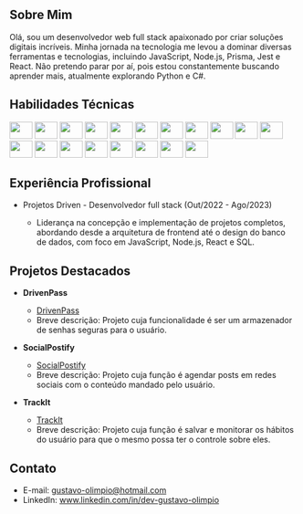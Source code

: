 
## Sobre Mim

Olá, sou um desenvolvedor web full stack apaixonado por criar soluções digitais incríveis. Minha jornada na tecnologia me levou a dominar diversas ferramentas e tecnologias, incluindo JavaScript, Node.js, Prisma, Jest e React. Não pretendo parar por aí, pois estou constantemente buscando aprender mais, atualmente explorando Python e C#.

## Habilidades Técnicas
<p>
<img src="https://img.shields.io/badge/--F7DF1E?logo=javascript&logoColor=white" width="40" height="30">
<img src="https://img.shields.io/badge/--61DAFB?logo=react&logoColor=white" width="40" height="30">
<img src="https://img.shields.io/badge/--339933?logo=nodedotjs&logoColor=white" width="40" height="30">
<img src="https://img.shields.io/badge/--4169E1?logo=postgresql&logoColor=white" width="40" height="30">
<img src="https://img.shields.io/badge/--2D3748?logo=prisma&logoColor=white" width="40" height="30">
<img src="https://img.shields.io/badge/--47A248?logo=mongodb&logoColor=white" width="40" height="30">
<img src="https://img.shields.io/badge/--3776AB?logo=python&logoColor=white" width="40" height="30">
<img src="https://img.shields.io/badge/--239120?logo=csharp&logoColor=white" width="40" height="30">
<img src="https://img.shields.io/badge/--E34F26?logo=html5&logoColor=white" width="40" height="30">
<img src="https://img.shields.io/badge/--1572B6?logo=css3&logoColor=white" width="40" height="30">
<img src="https://img.shields.io/badge/--E0234E?logo=nestjs&logoColor=white" width="40" height="30">
<img src="https://img.shields.io/badge/--C21325?logo=jest&logoColor=white" width="40" height="30">
<img src="https://img.shields.io/badge/--C21325?logo=jest&logoColor=white" width="40" height="30">
<img src="https://img.shields.io/badge/--C21325?logo=jest&logoColor=white" width="40" height="30">
<img src="https://img.shields.io/badge/--C21325?logo=jest&logoColor=white" width="40" height="30">
<img src="https://img.shields.io/badge/--C21325?logo=jest&logoColor=white" width="40" height="30">
<img src="https://img.shields.io/badge/--C21325?logo=jest&logoColor=white" width="40" height="30">
<img src="https://img.shields.io/badge/--C21325?logo=jest&logoColor=white" width="40" height="30">
<img src="https://img.shields.io/badge/--C21325?logo=jest&logoColor=white" width="40" height="30">
</p>



## Experiência Profissional

- Projetos Driven - Desenvolvedor full stack (Out/2022 - Ago/2023)

  - Liderança na concepção e implementação de projetos completos, abordando desde a arquitetura de frontend até o design do banco de dados, com foco em JavaScript, Node.js, React e SQL.

## Projetos Destacados

- **DrivenPass**
  - [DrivenPass](https://github.com/Gustavo-Olimpio/projeto11-trackit)
  - Breve descrição: Projeto cuja funcionalidade é ser um armazenador de senhas seguras para o usuário.

- **SocialPostify**
  - [SocialPostify](https://github.com/Gustavo-Olimpio/projeto22-social-postify)
  - Breve descrição: Projeto cuja função é agendar posts em redes sociais com o conteúdo mandado pelo usuário.

- **TrackIt**
  - [TrackIt](https://github.com/Gustavo-Olimpio/projeto23-drivenpass-nest)
  - Breve descrição: Projeto cuja função é salvar e monitorar os hábitos do usuário para que o mesmo possa ter o controle sobre eles.

## Contato

- E-mail: gustavo-olimpio@hotmail.com
- LinkedIn: www.linkedin.com/in/dev-gustavo-olimpio
<!--
**Gustavo-Olimpio/Gustavo-Olimpio** is a ✨ _special_ ✨ repository because its `README.md` (this file) appears on your GitHub profile.

Here are some ideas to get you started:

- 🔭 I’m currently working on ...
- 🌱 I’m currently learning ...
- 👯 I’m looking to collaborate on ...
- 🤔 I’m looking for help with ...
- 💬 Ask me about ...
- 📫 How to reach me: ...
- 😄 Pronouns: ...
- ⚡ Fun fact: ...
-->
